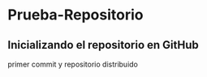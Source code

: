 # Prueba-Repositorio
Inicializando el repositorio en GitHub
-------
primer commit y repositorio distribuido 
